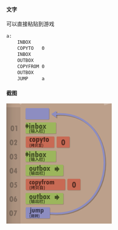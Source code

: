 #### 文字

可以直接粘贴到游戏

```
a:
    INBOX   
    COPYTO   0
    INBOX   
    OUTBOX  
    COPYFROM 0
    OUTBOX  
    JUMP     a
```

#### 截图

![](1.png)